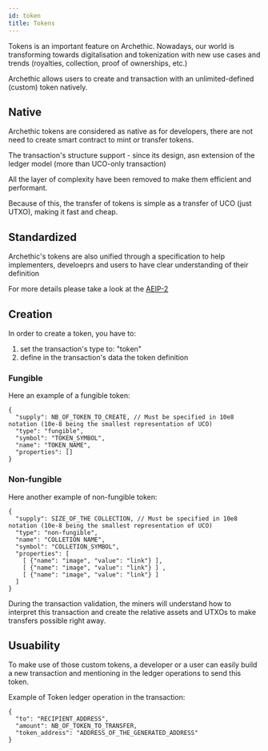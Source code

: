 ```yaml
---
id: token
title: Tokens
---
```


Tokens is an important feature on Archethic. 
Nowadays, our world is transforming towards digitalisation and tokenization with new use cases and trends (royalties, collection, proof of ownerships, etc.)

Archethic allows users to create and transaction with an unlimited-defined (custom) token natively.

## Native 

Archethic tokens are considered as native as for developers, there are not need to create smart contract to mint or transfer tokens.

The transaction's structure support - since its design, asn extension of the ledger model (more than UCO-only transaction)

All the layer of complexity have been removed to make them efficient and performant.

Because of this, the transfer of tokens is simple as a transfer of UCO (just UTXO), making it fast and cheap. 

## Standardized

Archethic's tokens are also unified through a specification to help implementers, develoeprs and users to have clear understanding of their definition

For more details please take a look at the [AEIP-2](https://github.com/archethic-foundation/aeip/blob/main/AEIP-2.md)

## Creation

In order to create a token, you have to:
1. set the transaction's type to: "token"
2. define in the transaction's data the token definition

### Fungible

Here an example of a fungible token: 
```jsonc
{
  "supply": NB_OF_TOKEN_TO_CREATE, // Must be specified in 10e8 notation (10e-8 being the smallest representation of UCO)
  "type": "fungible",
  "symbol": "TOKEN_SYMBOL",
  "name": "TOKEN_NAME",
  "properties": []
}
```

### Non-fungible

Here another example of non-fungible token: 
```jsonc
{
  "supply": SIZE_OF_THE COLLECTION, // Must be specified in 10e8 notation (10e-8 being the smallest representation of UCO)
  "type": "non-fungible",
  "name": "COLLETION NAME",
  "symbol": "COLLETION_SYMBOL",
  "properties": [
    [ {"name": "image", "value": "link"} ],
    [ {"name": "image", "value": "link"} ] ,
    [ {"name": "image", "value": "link"} ] 
  ]
}
```

During the transaction validation, the miners will understand how to interpret this transaction and create the relative assets and UTXOs to make transfers possible right away.

## Usuability

To make use of those custom tokens, a developer or a user can easily build a new transaction and mentioning in the ledger operations to send this token.

Example of Token ledger operation in the transaction:
```jsonc
{
  "to": "RECIPIENT_ADDRESS",
  "amount": NB_OF_TOKEN_TO_TRANSFER,
  "token_address": "ADDRESS_OF_THE_GENERATED_ADDRESS"
} 
```
